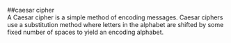 ##caesar cipher<br /> 
A Caesar cipher is a simple method of encoding messages. Caesar ciphers use a substitution method where letters in the alphabet are shifted by some fixed number of spaces to yield an encoding alphabet.
